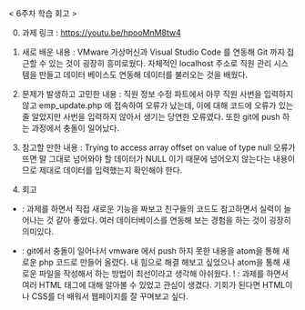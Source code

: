 < 6주차 학습 회고 >

0. 과제 링크 :
https://youtu.be/hpooMnM8tw4

1. 새로 배운 내용 : 
VMware 가상머신과 Visual Studio Code 를 연동해 Git 까지 접근할 수 있는 것이 굉장히 흥미로웠다.
자체적인 localhost 주소로 직원 관리 시스템을 만들고 데이터 베이스도 연동해 데이터를 불러오는 것을 배웠다.

2. 문제가 발생하고 고민한 내용 :
직원 정보 수정 파트에서 아무 직원 사번을 입력하지 않고 emp_update.php 에 접속하여 오류가 났는데,
이에 대해 코드에 오류가 있는 줄 알았지만 사번을 입력하지 않아서 생기는 당연한 오류였다.
또한 git에 push 하는 과정에서 충돌이 일어났다.

3. 참고할 만한 내용 :
Trying to access array offset on value of type null 오류가 뜨면 말 그대로 넘어와야 할 데이터가
NULL 이기 때문에 넘어오지 않는다는 내용이므로 제대로 데이터를 입력했는지 확인해야 한다.

4. 회고
+ :
과제를 하면서 직접 새로운 기능을 짜보고 친구들의 코드도 참고하면서 실력이 늘어나는 것 같아 좋았다.
여러 데이터베이스를 연동해 보는 경험을 하는 것이 굉장히 의미있다.
- : 
git에서 충돌이 일어나서 vmware 에서  push 하지 못한 내용을 atom을 통해 새로운  php 코드로 만들어 올렸다.
내 힘으로 해결 해보고 싶었으나 atom을 통해 새로운 파일을 작성해서 하는 방법이 최선이라고 생각해 아쉬웠다.
! : 
과제를 하면서 여러 HTML 태그에 대해 알아볼 수 있었고 관심이 생겼다.
기회가 된다면 HTML이나 CSS를 더 배워서 웹페이지를 잘 꾸며보고 싶다.
